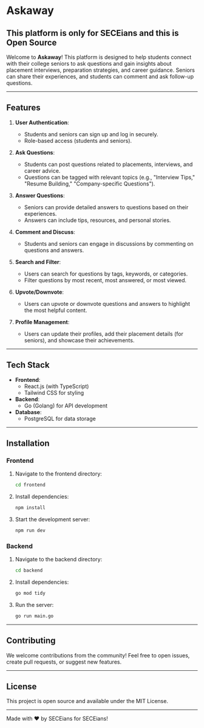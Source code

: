 # Askaway

## This platform is only for SECEians and this is Open Source

Welcome to **Askaway**! This platform is designed to help students connect with their college seniors to ask questions and gain insights about placement interviews, preparation strategies, and career guidance. Seniors can share their experiences, and students can comment and ask follow-up questions.

---

## Features

1. **User Authentication**:

   - Students and seniors can sign up and log in securely.
   - Role-based access (students and seniors).

2. **Ask Questions**:

   - Students can post questions related to placements, interviews, and career advice.
   - Questions can be tagged with relevant topics (e.g., "Interview Tips," "Resume Building," "Company-specific Questions").

3. **Answer Questions**:

   - Seniors can provide detailed answers to questions based on their experiences.
   - Answers can include tips, resources, and personal stories.

4. **Comment and Discuss**:

   - Students and seniors can engage in discussions by commenting on questions and answers.

5. **Search and Filter**:

   - Users can search for questions by tags, keywords, or categories.
   - Filter questions by most recent, most answered, or most viewed.

6. **Upvote/Downvote**:

   - Users can upvote or downvote questions and answers to highlight the most helpful content.

7. **Profile Management**:

   - Users can update their profiles, add their placement details (for seniors), and showcase their achievements.

---

## Tech Stack

- **Frontend**:
  - React.js (with TypeScript)
  - Tailwind CSS for styling
- **Backend**:
  - Go (Golang) for API development
- **Database**:
  - PostgreSQL for data storage

---

## Installation

### Frontend

1. Navigate to the frontend directory:
   ```bash
   cd frontend
   ```
2. Install dependencies:
   ```bash
   npm install
   ```
3. Start the development server:
   ```bash
   npm run dev
   ```

### Backend

1. Navigate to the backend directory:
   ```bash
   cd backend
   ```
2. Install dependencies:
   ```bash
   go mod tidy
   ```
3. Run the server:
   ```bash
   go run main.go
   ```

---

## Contributing

We welcome contributions from the community! Feel free to open issues, create pull requests, or suggest new features.

---

## License

This project is open source and available under the MIT License.

---

Made with ❤️ by SECEians for SECEians!

